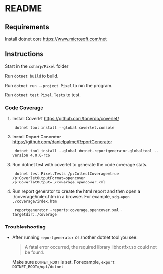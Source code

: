 # README

## Requirements

Install dotnet core <https://www.microsoft.com/net>

## Instructions

Start in the `csharp/Pixel` folder

Run `dotnet build` to build.

Run `dotnet run --project Pixel` to run the program.

Run `dotnet test Pixel.Tests` to test.

### Code Coverage

1. Install Coverlet <https://github.com/tonerdo/coverlet/>

        dotnet tool install --global coverlet.console

2. Install Report Generator <https://github.com/danielpalme/ReportGenerator>

        dotnet tool install --global dotnet-reportgenerator-globaltool --version 4.0.0-rc6

3. Run dotnet test with coverlet to generate the code coverage stats.

        dotnet test Pixel.Tests /p:CollectCoverage=true /p:CoverletOutputFormat=opencover /p:CoverletOutput=./coverage.opencover.xml

4. Run report generator to create the html report and then open a ./coverage/index.htm in a browser. For example, `xdg-open ./coverage/index.htm`

        reportgenerator -reports:coverage.opencover.xml -targetdir:./coverage

### Troubleshooting

* After running `reportgenerator` or another dotnet tool you see:

    > A fatal error occurred, the required library libhostfxr.so could not be found.

    Make sure `DOTNET_ROOT` is set. For example, `export DOTNET_ROOT=/opt/dotnet`

